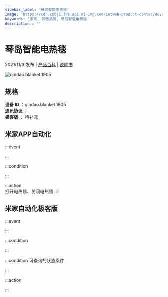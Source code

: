 ```yaml
---
sidebar_label: '琴岛智能电热毯'
image: 'https://cdn.cnbj1.fds.api.mi-img.com/iotweb-product-center/developer_1639646391921fpJJlitU.png?GalaxyAccessKeyId=AKVGLQWBOVIRQ3XLEW&Expires=9223372036854775807&Signature=psAYeNgCLJnKLvboR4BYRHjKqi8='
keywords: '米家, 其他品牌, 琴岛智能电热毯'
description : ''
---
```

# 琴岛智能电热毯

2021/11/3 发布 | [产品百科](https://home.mi.com/webapp/content/baike/product/index.html?model=qindao.blanket.1905/) | [说明书](https://home.mi.com/views/introduction.html?model=qindao.blanket.1905&region=cn)

![qindao.blanket.1905](https://cdn.cnbj1.fds.api.mi-img.com/iotweb-product-center/developer_1639646391921fpJJlitU.png?GalaxyAccessKeyId=AKVGLQWBOVIRQ3XLEW&Expires=9223372036854775807&Signature=psAYeNgCLJnKLvboR4BYRHjKqi8=)

## 规格  
> 
**设备 ID** ：qindao.blanket.1905  
**通讯协议** ：  
**极客版**  ： 待补充 


## 米家APP自动化  

:::event  

:::

:::condition  

:::

:::action   
打开电热毯、关闭电热毯
:::

## 米家自动化极客版  

:::event  

:::

:::condition  

:::

:::condition 可查询的状态条件  

:::

:::action  

:::

        
